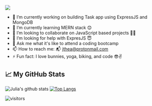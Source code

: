 <img src="https://raw.githubusercontent.com/chandrikadeb7/chandrikadeb7/master/readme.gif" width=auto>

- 🔭 I’m currently working on building Task app using ExpressJS and MongoDB
- 🌱 I’m currently learning MERN stack 😊
- 👯 I’m looking to collaborate on JavaScript based projects 👯‍♀️
- 🤔 I’m looking for help with ExpresJS 😇
- 💬 Ask me what it's like to attend a coding bootcamp
- 📫 How to reach me: 📬 jthea@protonmail.com
- ⚡ Fun fact: I love bunnies, yoga, biking, and code 😎✌️

## 📈 My GitHub Stats

![Julia's github stats](https://github-readme-stats.vercel.app/api?username=julia-thea&count_private=true&show_icons=true&theme=buefy)
[![Top Langs](https://github-readme-stats.vercel.app/api/top-langs/?username=julia-thea&layout=compact)](https://github.com/JuliaTe/github-readme-stats)

![visitors](https://visitor-badge.glitch.me/badge?page_id=JuliaTe.visitor-badge)

